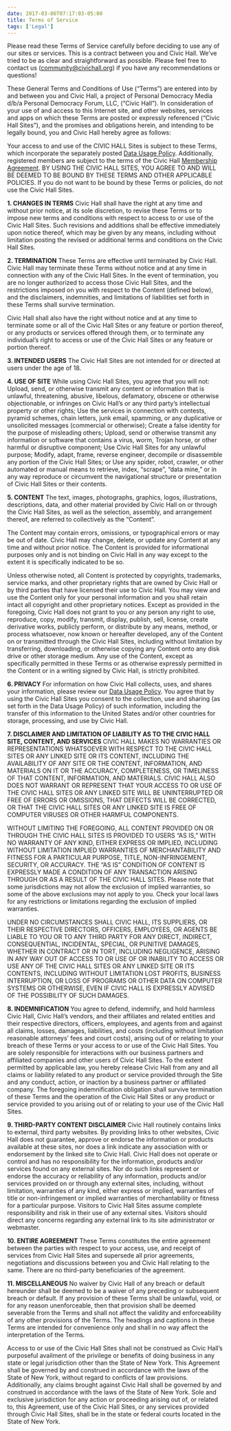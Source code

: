 ```yaml
---
date: 2017-03-06T07:17:03-05:00
title: Terms of Service
tags: ['Legal']
---
```


Please read these Terms of Service carefully before deciding to use any of our sites or services. This is a contract between you and Civic Hall. We’ve tried to be as clear and straightforward as possible. Please feel free to contact us ([community@civichall.org](mailto:community@civichall.org)) if you have any recommendations or questions!

These General Terms and Conditions of Use (“Terms”) are entered into by and between you and Civic Hall, a project of Personal Democracy Media d/b/a Personal Democracy Forum, LLC, (“Civic Hall”). In consideration of your use of and access to this Internet site, and other websites, services and apps on which these Terms are posted or expressly referenced (“Civic Hall Sites”), and the promises and obligations herein, and intending to be legally bound, you and Civic Hall hereby agree as follows:

Your access to and use of the CIVIC HALL Sites is subject to these Terms, which incorporate the separately posted [Data Usage Policy](http://civichall.org/data-use-policy/). Additionally, registered members are subject to the terms of the Civic Hall [Membership Agreement](http://civichall.org/membership-agreement/). BY USING THE CIVIC HALL SITES, YOU AGREE TO AND WILL BE DEEMED TO BE BOUND BY THESE TERMS AND OTHER APPLICABLE POLICIES. If you do not want to be bound by these Terms or policies, do not use the Civic Hall Sites.


**1\. CHANGES IN TERMS**
Civic Hall shall have the right at any time and without prior notice, at its sole discretion, to revise these Terms or to impose new terms and conditions with respect to access to or use of the Civic Hall Sites. Such revisions and additions shall be effective immediately upon notice thereof, which may be given by any means, including without limitation posting the revised or additional terms and conditions on the Civic Hall Sites.


**2\. TERMINATION**
These Terms are effective until terminated by Civic Hall. Civic Hall may terminate these Terms without notice and at any time in connection with any of the Civic Hall Sites. In the event of termination, you are no longer authorized to access those Civic Hall Sites, and the restrictions imposed on you with respect to the Content (defined below), and the disclaimers, indemnities, and limitations of liabilities set forth in these Terms shall survive termination.

Civic Hall shall also have the right without notice and at any time to terminate some or all of the Civic Hall Sites or any feature or portion thereof, or any products or services offered through them, or to terminate any individual’s right to access or use of the Civic Hall Sites or any feature or portion thereof.


**3\. INTENDED USERS**
The Civic Hall Sites are not intended for or directed at users under the age of 18.


**4\. USE OF SITE**
While using Civic Hall Sites, you agree that you will not:
Upload, send, or otherwise transmit any content or information that is unlawful, threatening, abusive, libelous, defamatory, obscene or otherwise objectionable, or infringes on Civic Hall’s or any third party’s intellectual property or other rights;
Use the services in connection with contests, pyramid schemes, chain letters, junk email, spamming, or any duplicative or unsolicited messages (commercial or otherwise);
Create a false identity for the purpose of misleading others;
Upload, send or otherwise transmit any information or software that contains a virus, worm, Trojan horse, or other harmful or disruptive component;
Use Civic Hall Sites for any unlawful purpose;
Modify, adapt, frame, reverse engineer, decompile or disassemble any portion of the Civic Hall Sites; or
Use any spider, robot, crawler, or other automated or manual means to retrieve, index, “scrape”, “data mine,” or in any way reproduce or circumvent the navigational structure or presentation of Civic Hall Sites or their contents.


**5\. CONTENT**
The text, images, photographs, graphics, logos, illustrations, descriptions, data, and other material provided by Civic Hall on or through the Civic Hall Sites, as well as the selection, assembly, and arrangement thereof, are referred to collectively as the “Content”.

The Content may contain errors, omissions, or typographical errors or may be out of date. Civic Hall may change, delete, or update any Content at any time and without prior notice. The Content is provided for informational purposes only and is not binding on Civic Hall in any way except to the extent it is specifically indicated to be so.

Unless otherwise noted, all Content is protected by copyrights, trademarks, service marks, and other proprietary rights that are owned by Civic Hall or by third parties that have licensed their use to Civic Hall. You may view and use the Content only for your personal information and you shall retain intact all copyright and other proprietary notices. Except as provided in the foregoing, Civic Hall does not grant to you or any person any right to use, reproduce, copy, modify, transmit, display, publish, sell, license, create derivative works, publicly perform, or distribute by any means, method, or process whatsoever, now known or hereafter developed, any of the Content on or transmitted through the Civic Hall Sites, including without limitation by transferring, downloading, or otherwise copying any Content onto any disk drive or other storage medium. Any use of the Content, except as specifically permitted in these Terms or as otherwise expressly permitted in the Content or in a writing signed by Civic Hall, is strictly prohibited.


**6\. PRIVACY**
For information on how Civic Hall collects, uses, and shares your information, please review our [Data Usage Policy](http://civichall.org/data-use-policy/). You agree that by using the Civic Hall Sites you consent to the collection, use and sharing (as set forth in the Data Usage Policy) of such information, including the transfer of this information to the United States and/or other countries for storage, processing, and use by Civic Hall.



**7\. DISCLAIMER AND LIMITATION OF LIABILITY AS TO THE CIVIC HALL SITE, CONTENT, AND SERVICES**
CIVIC HALL MAKES NO WARRANTIES OR REPRESENTATIONS WHATSOEVER WITH RESPECT TO THE CIVIC HALL SITES OR ANY LINKED SITE OR ITS CONTENT, INCLUDING THE AVAILABILITY OF ANY SITE OR THE CONTENT, INFORMATION, AND MATERIALS ON IT OR THE ACCURACY, COMPLETENESS, OR TIMELINESS OF THAT CONTENT, INFORMATION, AND MATERIALS. CIVIC HALL ALSO DOES NOT WARRANT OR REPRESENT THAT YOUR ACCESS TO OR USE OF THE CIVIC HALL SITES OR ANY LINKED SITE WILL BE UNINTERRUPTED OR FREE OF ERRORS OR OMISSIONS, THAT DEFECTS WILL BE CORRECTED, OR THAT THE CIVIC HALL SITES OR ANY LINKED SITE IS FREE OF COMPUTER VIRUSES OR OTHER HARMFUL COMPONENTS.

WITHOUT LIMITING THE FOREGOING, ALL CONTENT PROVIDED ON OR THROUGH THE CIVIC HALL SITES IS PROVIDED TO USERS “AS IS,” WITH NO WARRANTY OF ANY KIND, EITHER EXPRESS OR IMPLIED, INCLUDING WITHOUT LIMITATION IMPLIED WARRANTIES OF MERCHANTABILITY AND FITNESS FOR A PARTICULAR PURPOSE, TITLE, NON-INFRINGEMENT, SECURITY, OR ACCURACY. THE “AS IS” CONDITION OF CONTENT IS EXPRESSLY MADE A CONDITION OF ANY TRANSACTION ARISING THROUGH OR AS A RESULT OF THE CIVIC HALL SITES. Please note that some jurisdictions may not allow the exclusion of implied warranties, so some of the above exclusions may not apply to you. Check your local laws for any restrictions or limitations regarding the exclusion of implied warranties.

UNDER NO CIRCUMSTANCES SHALL CIVIC HALL, ITS SUPPLIERS, OR THEIR RESPECTIVE DIRECTORS, OFFICERS, EMPLOYEES, OR AGENTS BE LIABLE TO YOU OR TO ANY THIRD PARTY FOR ANY DIRECT, INDIRECT, CONSEQUENTIAL, INCIDENTAL, SPECIAL, OR PUNITIVE DAMAGES, WHETHER IN CONTRACT OR IN TORT, INCLUDING NEGLIGENCE, ARISING IN ANY WAY OUT OF ACCESS TO OR USE OF OR INABILITY TO ACCESS OR USE ANY OF THE CIVIC HALL SITES OR ANY LINKED SITE OR ITS CONTENTS, INCLUDING WITHOUT LIMITATION LOST PROFITS, BUSINESS INTERRUPTION, OR LOSS OF PROGRAMS OR OTHER DATA ON COMPUTER SYSTEMS OR OTHERWISE, EVEN IF CIVIC HALL IS EXPRESSLY ADVISED OF THE POSSIBILITY OF SUCH DAMAGES.


**8\. INDEMNIFICATION**
You agree to defend, indemnify, and hold harmless Civic Hall, Civic Hall’s vendors, and their affiliates and related entities and their respective directors, officers, employees, and agents from and against all claims, losses, damages, liabilities, and costs (including without limitation reasonable attorneys’ fees and court costs), arising out of or relating to your breach of these Terms or your access to or use of the Civic Hall Sites. You are solely responsible for interactions with our business partners and affiliated companies and other users of Civic Hall Sites. To the extent permitted by applicable law, you hereby release Civic Hall from any and all claims or liability related to any product or service provided through the Site and any conduct, action, or inaction by a business partner or affiliated company. The foregoing indemnification obligation shall survive termination of these Terms and the operation of the Civic Hall Sites or any product or service provided to you arising out of or relating to your use of the Civic Hall Sites.


**9\. THIRD-PARTY CONTENT DISCLAIMER**
Civic Hall routinely contains links to external, third party websites. By providing links to other websites, Civic Hall does not guarantee, approve or endorse the information or products available at these sites, nor does a link indicate any association with or endorsement by the linked site to Civic Hall. Civic Hall does not operate or control and has no responsibility for the information, products and/or services found on any external sites. Nor do such links represent or endorse the accuracy or reliability of any information, products and/or services provided on or through any external sites, including, without limitation, warranties of any kind, either express or implied, warranties of title or non-infringement or implied warranties of merchantability or fitness for a particular purpose. Visitors to Civic Hall Sites assume complete responsibility and risk in their use of any external sites. Visitors should direct any concerns regarding any external link to its site administrator or webmaster.


**10\. ENTIRE AGREEMENT**
These Terms constitutes the entire agreement between the parties with respect to your access, use, and receipt of services from Civic Hall Sites and supersede all prior agreements, negotiations and discussions between you and Civic Hall relating to the same. There are no third-party beneficiaries of the agreement.


**11\. MISCELLANEOUS**
No waiver by Civic Hall of any breach or default hereunder shall be deemed to be a waiver of any preceding or subsequent breach or default. If any provision of these Terms shall be unlawful, void, or for any reason unenforceable, then that provision shall be deemed severable from the Terms and shall not affect the validity and enforceability of any other provisions of the Terms. The headings and captions in these Terms are intended for convenience only and shall in no way affect the interpretation of the Terms.

Access to or use of the Civic Hall Sites shall not be construed as Civic Hall’s purposeful availment of the privilege or benefits of doing business in any state or legal jurisdiction other than the State of New York. This Agreement shall be governed by and construed in accordance with the laws of the State of New York, without regard to conflicts of law provisions. Additionally, any claims brought against Civic Hall shall be governed by and construed in accordance with the laws of the State of New York. Sole and exclusive jurisdiction for any action or proceeding arising out of, or related to, this Agreement, use of the Civic Hall Sites, or any services provided through Civic Hall Sites, shall be in the state or federal courts located in the State of New York.

